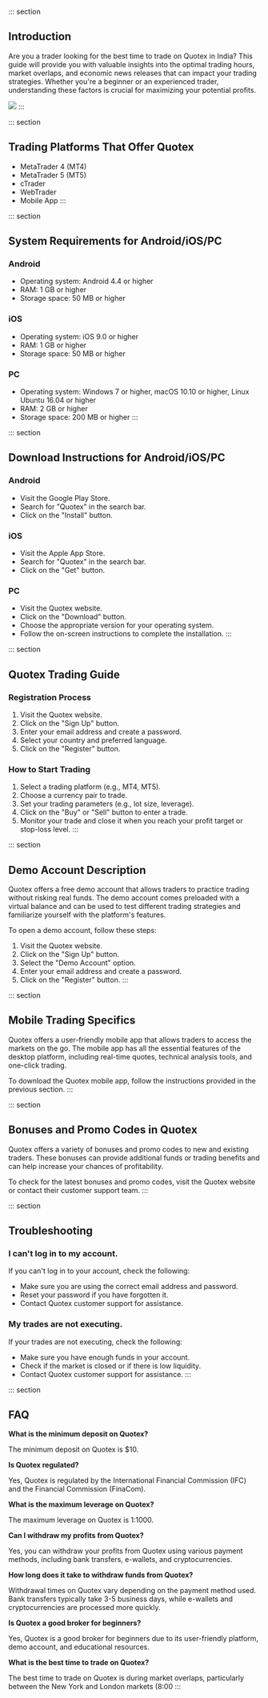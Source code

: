 ::: section
## Introduction

Are you a trader looking for the best time to trade on Quotex in India?
This guide will provide you with valuable insights into the optimal
trading hours, market overlaps, and economic news releases that can
impact your trading strategies. Whether you\'re a beginner or an
experienced trader, understanding these factors is crucial for
maximizing your potential profits.

[![](https://static.quotex.io/files/4_en/300_250.jpg)](https://traff.sbs/brokerqxlid)
:::

::: section
## Trading Platforms That Offer Quotex

-   MetaTrader 4 (MT4)
-   MetaTrader 5 (MT5)
-   cTrader
-   WebTrader
-   Mobile App
:::

::: section
## System Requirements for Android/iOS/PC

### Android

-   Operating system: Android 4.4 or higher
-   RAM: 1 GB or higher
-   Storage space: 50 MB or higher

### iOS

-   Operating system: iOS 9.0 or higher
-   RAM: 1 GB or higher
-   Storage space: 50 MB or higher

### PC

-   Operating system: Windows 7 or higher, macOS 10.10 or higher, Linux
    Ubuntu 16.04 or higher
-   RAM: 2 GB or higher
-   Storage space: 200 MB or higher
:::

::: section
## Download Instructions for Android/iOS/PC

### Android

-   Visit the Google Play Store.
-   Search for "Quotex" in the search bar.
-   Click on the "Install" button.

### iOS

-   Visit the Apple App Store.
-   Search for "Quotex" in the search bar.
-   Click on the "Get" button.

### PC

-   Visit the Quotex website.
-   Click on the "Download" button.
-   Choose the appropriate version for your operating system.
-   Follow the on-screen instructions to complete the installation.
:::

::: section
## Quotex Trading Guide

### Registration Process

1.  Visit the Quotex website.
2.  Click on the "Sign Up" button.
3.  Enter your email address and create a password.
4.  Select your country and preferred language.
5.  Click on the "Register" button.

### How to Start Trading

1.  Select a trading platform (e.g., MT4, MT5).
2.  Choose a currency pair to trade.
3.  Set your trading parameters (e.g., lot size, leverage).
4.  Click on the "Buy" or "Sell" button to enter a trade.
5.  Monitor your trade and close it when you reach your profit target or
    stop-loss level.
:::

::: section
## Demo Account Description

Quotex offers a free demo account that allows traders to practice
trading without risking real funds. The demo account comes preloaded
with a virtual balance and can be used to test different trading
strategies and familiarize yourself with the platform\'s features.

To open a demo account, follow these steps:

1.  Visit the Quotex website.
2.  Click on the "Sign Up" button.
3.  Select the "Demo Account" option.
4.  Enter your email address and create a password.
5.  Click on the "Register" button.
:::

::: section
## Mobile Trading Specifics

Quotex offers a user-friendly mobile app that allows traders to access
the markets on the go. The mobile app has all the essential features of
the desktop platform, including real-time quotes, technical analysis
tools, and one-click trading.

To download the Quotex mobile app, follow the instructions provided in
the previous section.
:::

::: section
## Bonuses and Promo Codes in Quotex

Quotex offers a variety of bonuses and promo codes to new and existing
traders. These bonuses can provide additional funds or trading benefits
and can help increase your chances of profitability.

To check for the latest bonuses and promo codes, visit the Quotex
website or contact their customer support team.
:::

::: section
## Troubleshooting

### I can\'t log in to my account.

If you can\'t log in to your account, check the following:

-   Make sure you are using the correct email address and password.
-   Reset your password if you have forgotten it.
-   Contact Quotex customer support for assistance.

### My trades are not executing.

If your trades are not executing, check the following:

-   Make sure you have enough funds in your account.
-   Check if the market is closed or if there is low liquidity.
-   Contact Quotex customer support for assistance.
:::

::: section
## FAQ

**What is the minimum deposit on Quotex?**

The minimum deposit on Quotex is \$10.

**Is Quotex regulated?**

Yes, Quotex is regulated by the International Financial Commission (IFC)
and the Financial Commission (FinaCom).

**What is the maximum leverage on Quotex?**

The maximum leverage on Quotex is 1:1000.

**Can I withdraw my profits from Quotex?**

Yes, you can withdraw your profits from Quotex using various payment
methods, including bank transfers, e-wallets, and cryptocurrencies.

**How long does it take to withdraw funds from Quotex?**

Withdrawal times on Quotex vary depending on the payment method used.
Bank transfers typically take 3-5 business days, while e-wallets and
cryptocurrencies are processed more quickly.

**Is Quotex a good broker for beginners?**

Yes, Quotex is a good broker for beginners due to its user-friendly
platform, demo account, and educational resources.

**What is the best time to trade on Quotex?**

The best time to trade on Quotex is during market overlaps, particularly
between the New York and London markets (8:00
:::

